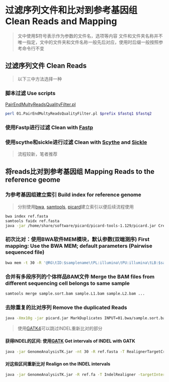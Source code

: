 # 过滤序列文件和比对到参考基因组 Clean Reads and Mapping

>文中使用$符号表示作为参数的文件名，选项等内容
>文件和文件夹名称并不唯一指定，文中的文件夹和文件名称一般先后对应，使用时后缀一般按照参考命令行不变

## 过滤序列文件 Clean Reads

>以下三中方法选择一种

### 脚本过滤 Use scripts
[PairEndMultyReadsQualityFilter.pl](https://github.com/shangshanzhizhe/Work_flow_of_population_genetics/blob/master/Scripts/PairEndMultyReadsQualityFilter.pl)

```sh
perl 01.PairEndMultyReadsQualityFilter.pl $prefix $fastq1 $fastq2
```

### 使用Fastp进行过滤 Clean with [Fastp](https://github.com/OpenGene/fastp)

### 使用scythe和sickle进行过滤 Clean with [Scythe](https://github.com/vsbuffalo/scythe) and [Sickle](https://github.com/najoshi/sickle)

>流程较新，笔者推荐

## 将reads比对到参考基因组 Mapping Reads to the reference geome

### 为参考基因组建立索引 Build index for reference genome

>分别使用[bwa](https://github.com/lh3/bwa), [samtools](https://github.com/samtools/samtools), [picard](https://broadinstitute.github.io/picard/)建立索引以便后续流程使用

```sh
bwa index ref.fasta
samtools faidx ref.fasta
java -jar /home/share/software/picard/picard-tools-1.129/picard.jar CreateSequenceDictionary REFERENCE=ref.fasta OUTPUT=ref.dict
```

### 初次比对：使用BWA软件MEM模块，默认参数(双端测序) First mapping: Use the BWA MEM; default parameters (Pairwise sequenced file)

```sh
bwa mem -t 30 -R '@RG\tID:$samplename\tPL:illumina\tPU:illumina\tLB:$samplename\tSM:$samplename' ref.fasta sample.1.fq.gz sample.2.fq.gz | samtools sort -O bam -T /tmp/sample -o 01.bwa/sample.sort.bam
```

### 合并有多段序列的个体样品BAM文件 Merge the BAM files from different sequencing cell belongs to same sample

```sh
samtools merge sample.sort.bam sample.L1.bam sample.L2.bam ...
```

### 去除重复的比对序列 Remove the duplicated Reads

```sh
java -Xmx10g -jar picard.jar MarkDuplicates INPUT=01.bwa/sample.sort.bam OUTPUT=02.rmdup/sample.rmdup.bam METRICS_FILE=02.rmdup/sample.dup.txt REMOVE_DUPLICATES=true ; samtools index 02.rmdup/sample.rmdup.bam
```

>使用[GATK4](https://github.com/shangshanzhizhe/Work_flow_of_population_genetics/blob/master/Work_flows/gatk4_workflow.md)可以跳过INDEL重新比对的部分

#### 获得INDEL的区间: 使用[GATK](https://software.broadinstitute.org/gatk/) Get intervals of INDEL with GATK

```sh
java -jar GenomeAnalysisTK.jar -nt 30 -R ref.fasta -T RealignerTargetCreator -o 03.realign/sample.realn.intervals -I 02.rehead/sample.rmdup.bam 2>03.realign/sample.realn.intervals.log
```

#### 对这些区间重新比对 Realign on the INDEL intervals

```sh
java -jar GenomeAnalysisTK.jar -R ref.fa -T IndelRealigner -targetIntervals 03.realign/sample.realn.intervals -o 03.realign/sample.realn.bam -I 2.rmdup/sample.rmdup.bam 2>03.realign/sample.realn.bam.log
```

